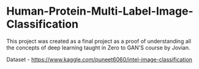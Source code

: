 # Human-Protein-Multi-Label-Image-Classification
This project was created as a final project as a proof of understanding all the concepts of deep learning taught in Zero to GAN'S course by Jovian.

Dataset - https://www.kaggle.com/puneet6060/intel-image-classification
